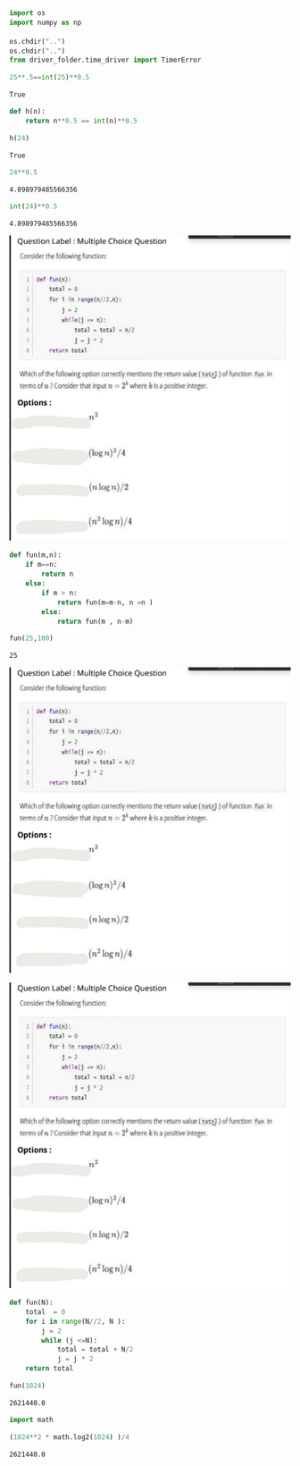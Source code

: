 ```python
import os
import numpy as np

os.chdir("..")
os.chdir("..")
from driver_folder.time_driver import TimerError
```


```python
25**.5==int(25)**0.5
```




    True




```python
def h(n):
    return n**0.5 == int(n)**0.5
```


```python
h(24)
```




    True




```python
24**0.5
```




    4.898979485566356




```python
int(24)**0.5
```




    4.898979485566356



![image.png](ta_session_06_06_files/image.png)


```python
def fun(m,n):
    if m==n:
        return n 
    else:
        if m > n:
            return fun(m=m-n, n =n )
        else:
            return fun(m , n-m)
```


```python
fun(25,100)
```




    25



![image.png](ta_session_06_06_files/image.png)

![image.png](ta_session_06_06_files/image.png)


```python
def fun(N):
    total  = 0 
    for i in range(N//2, N ):
        j = 2
        while (j <=N):
            total = total + N/2
            j = j * 2 
    return total 
```


```python
fun(1024)
```




    2621440.0




```python
import math 
```


```python
(1024**2 * math.log2(1024) )/4
```




    2621440.0




```python

```
